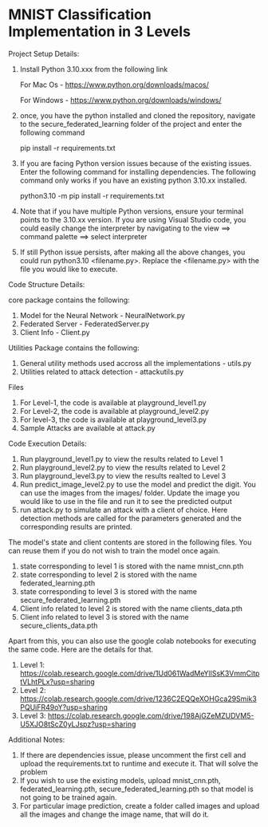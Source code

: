 # MNIST Classification Implementation in 3 Levels
Project Setup Details:
1) Install Python 3.10.xxx from the following link
   
   For Mac Os - https://www.python.org/downloads/macos/
   
   For Windows - https://www.python.org/downloads/windows/
2) once, you have the python installed and cloned the repository, navigate to the secure_federated_learning folder of the project and enter the following command

     pip install -r requirements.txt
3) If you are facing Python version issues because of the existing issues. Enter the following command for installing dependencies. The following command only works if you have an existing python 3.10.xx installed.

    python3.10 -m pip install -r requirements.txt

4) Note that if you have multiple Python versions, ensure your terminal points to the 3.10.xx version. If you are using Visual Studio code, you could easily change the interpreter by navigating to the view ==> command palette ==> select interpreter
5) If still Python issue persists, after making all the above changes, you could run python3.10 <filename.py>. Replace the <filename.py> with the file you would like to execute.

Code Structure Details:

core package contains the following:
1) Model for the Neural Network - NeuralNetwork.py
2) Federated Server - FederatedServer.py
3) Client Info - Client.py

Utilities Package contains the following:
1) General utility methods used accross all the implementations - utils.py
2) Utilities related to attack detection - attackutils.py

Files
1) For Level-1, the code is available at playground_level1.py
2) For Level-2, the code is available at playground_level2.py
3) For level-3, the code is available at playground_level3.py
4) Sample Attacks are available at attack.py

Code Execution Details:
1) Run playground_level1.py to view the results related to Level 1
2) Run playground_level2.py to view the results related to Level 2
3) Run playground_level3.py to view the results realted to Level 3
4) Run predict_image_level2.py to use the model and predict the digit. You can use the images from the images/ folder. Update the image you would like to use in the file and run it to see the predicted output
5) run attack.py to simulate an attack with a client of choice. Here detection methods are called for the parameters generated and the corresponding results are printed.

The model's state and client contents are stored in the following files. You can reuse them if you do not wish to train the model once again.
1) state corresponding to level 1 is stored with the name mnist_cnn.pth
2) state corresponding to level 2 is stored with the name federated_learning.pth
3) state corresponding to level 3 is stored with the name secure_federated_learning.pth
4) Client info related to level 2 is stored with the name clients_data.pth
5) Client info related to level 3 is stored with the name secure_clients_data.pth


Apart from this, you can also use the google colab notebooks for executing the same code. Here are the details for that.
1) Level 1: https://colab.research.google.com/drive/1Ud061WadMeYllSsK3VmmCitptVLhtPLx?usp=sharing
2) Level 2: https://colab.research.google.com/drive/1236C2EQQeXOHGca29Smik3PQUiFR49oY?usp=sharing
3) Level 3: https://colab.research.google.com/drive/198AjGZeMZUDVM5-U5XJO8tScZ0yLJspz?usp=sharing

Additional Notes:
1) If there are dependencies issue, please uncomment the first cell and upload the requirements.txt to runtime and execute it. That will solve the problem
2) If you wish to use the existing models, upload mnist_cnn.pth, federated_learning.pth, secure_federated_learning.pth so that model is not going to be trained again. 
3) For particular image prediction, create a folder called images and upload all the images and change the image name, that will do it.
